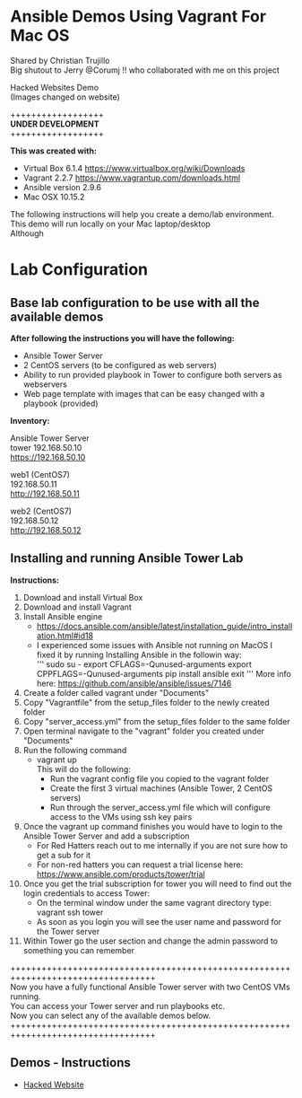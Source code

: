 # Ansible Demos Using Vagrant For Mac OS 
Shared by Christian Trujillo  
Big shutout to Jerry @Corumj !! who collaborated with me on this project  

Hacked Websites Demo  
(Images changed on website)

++++++++++++++++++  
<b>UNDER DEVELOPMENT </b>  
++++++++++++++++++  


<b>This was created with: </b> 
- Virtual Box 6.1.4 https://www.virtualbox.org/wiki/Downloads  
- Vagrant 2.2.7 https://www.vagrantup.com/downloads.html  
- Ansible version 2.9.6
- Mac OSX 10.15.2   


The following instructions will help you create a demo/lab environment.  
This demo will run locally on your Mac laptop/desktop  
Although

<h1>Lab Configuration</h1>
<h2>Base lab configuration to be use with all the available demos</h2>  

<b>After following the instructions you will have the following:</b>  

- Ansible Tower Server  
- 2 CentOS servers (to be configured as web servers)  
- Ability to run provided playbook in Tower to configure both servers as webservers  
- Web page template with images that can be easy changed with a playbook (provided)  


<b>Inventory:</b>

Ansible Tower Server  
tower
192.168.50.10  
https://192.168.50.10

web1  (CentOS7)  
192.168.50.11  
http://192.168.50.11

web2  (CentOS7)  
192.168.50.12  
http://192.168.50.12  


<h2>Installing and running Ansible Tower Lab</h2>
<b>Instructions: </b>

1. Download and install Virtual Box
2. Download and install Vagrant
3. Install Ansible engine
    - https://docs.ansible.com/ansible/latest/installation_guide/intro_installation.html#id18  
    - I experienced some issues with Ansible not running on MacOS I fixed it by running Installing Ansible in the followin way:  
        '''
        sudo su -
        export CFLAGS=-Qunused-arguments
        export CPPFLAGS=-Qunused-arguments 
        pip install ansible
        exit
        '''
        More info here: https://github.com/ansible/ansible/issues/7146 
4. Create a folder called vagrant under "Documents"
5. Copy "Vagrantfile" from the setup_files folder to the newly created folder
6. Copy "server_access.yml" from the setup_files folder to the same folder
7. Open terminal navigate to the "vagrant" folder you created under "Documents"
8. Run the following command  
    - vagrant up  
    This will do the following:  
        - Run the vagrant config file you copied to the vagrant folder 
        - Create the first 3 virtual machines (Ansible Tower, 2 CentOS servers)  
        - Run through the server_access.yml file which will configure access to the VMs using ssh key pairs  
9. Once the vagrant up command finishes you would have to login to the Ansible Tower Server and add a subscription  
    - For Red Hatters reach out to me internally if you are not sure how to get a sub for it
    - For non-red hatters you can request a trial license here: https://www.ansible.com/products/tower/trial  
10. Once you get the trial subscription for tower you will need to find out the login credentials to access Tower:
    - On the terminal window under the same vagrant directory type: vagrant ssh tower
    - As soon as you login you will see the user name and password for the Tower server
11. Within Tower go the user section and change the admin password to something you can remember

++++++++++++++++++++++++++++++++++++++++++++++++++++++++++++++++++++++++++++++++++  
Now you have a fully functional Ansible Tower server with two CentOS VMs running.   
You can access your Tower server and run playbooks etc.  
Now you can select any of the available demos below. 
++++++++++++++++++++++++++++++++++++++++++++++++++++++++++++++++++++++++++++++++++  

<h2>Demos - Instructions</h2>
<ul>
  <li><a href="https://github.com/m1820/atd/blob/master/Demos/hacked_website_demo/Instructions.md">Hacked Website</a> </li> 
</ul>